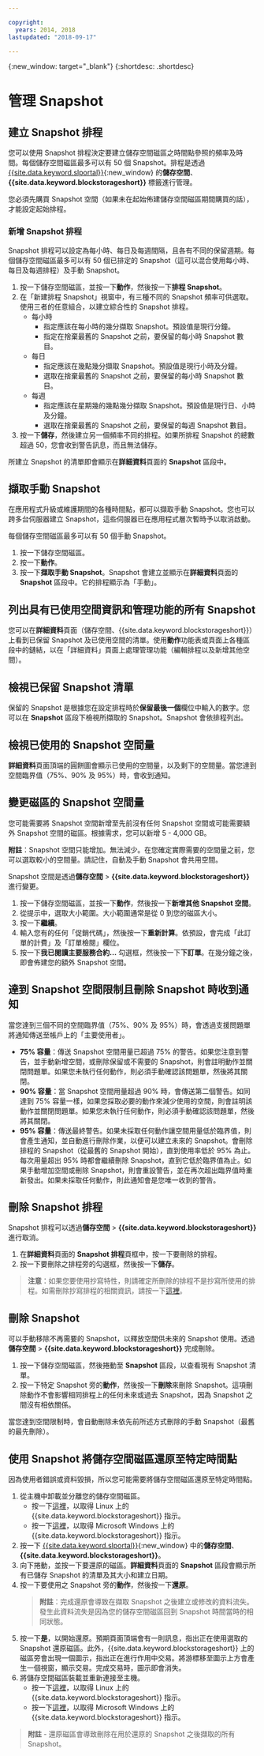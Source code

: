 ```yaml
---

copyright:
  years: 2014, 2018
lastupdated: "2018-09-17"

---
```

{:new_window: target="_blank"}
{:shortdesc: .shortdesc}

# 管理 Snapshot

## 建立 Snapshot 排程

您可以使用 Snapshot 排程決定要建立儲存空間磁區之時間點參照的頻率及時間。每個儲存空間磁區最多可以有 50 個 Snapshot。排程是透過 [{{site.data.keyword.slportal}}](https://control.softlayer.com/){:new_window} 的**儲存空間**、**{{site.data.keyword.blockstorageshort}}** 標籤進行管理。

您必須先購買 Snapshot 空間（如果未在起始佈建儲存空間磁區期間購買的話），才能設定起始排程。

### 新增 Snapshot 排程

Snapshot 排程可以設定為每小時、每日及每週間隔，且各有不同的保留週期。每個儲存空間磁區最多可以有 50 個已排定的 Snapshot（這可以混合使用每小時、每日及每週排程）及手動 Snapshot。

1. 按一下儲存空間磁區，並按一下**動作**，然後按一下**排程 Snapshot**。
2. 在「新建排程 Snapshot」視窗中，有三種不同的 Snapshot 頻率可供選取。使用三者的任意組合，以建立綜合性的 Snapshot 排程。
   - 每小時
      - 指定應該在每小時的幾分擷取 Snapshot。預設值是現行分鐘。
      - 指定在捨棄最舊的 Snapshot 之前，要保留的每小時 Snapshot 數目。
   - 每日
      - 指定應該在幾點幾分擷取 Snapshot。預設值是現行小時及分鐘。
      - 選取在捨棄最舊的 Snapshot 之前，要保留的每小時 Snapshot 數目。
   - 每週
      - 指定應該在星期幾的幾點幾分擷取 Snapshot。預設值是現行日、小時及分鐘。
      - 選取在捨棄最舊的 Snapshot 之前，要保留的每週 Snapshot 數目。
3. 按一下**儲存**，然後建立另一個頻率不同的排程。如果所排程 Snapshot 的總數超過 50，您會收到警告訊息，而且無法儲存。

所建立 Snapshot 的清單即會顯示在**詳細資料**頁面的 **Snapshot** 區段中。

## 擷取手動 Snapshot

在應用程式升級或維護期間的各種時間點，都可以擷取手動 Snapshot。您也可以跨多台伺服器建立 Snapshot，這些伺服器已在應用程式層次暫時予以取消啟動。

每個儲存空間磁區最多可以有 50 個手動 Snapshot。

1. 按一下儲存空間磁區。
2. 按一下**動作**。
3. 按一下**擷取手動 Snapshot**。Snapshot 會建立並顯示在**詳細資料**頁面的 **Snapshot** 區段中。它的排程顯示為「手動」。

## 列出具有已使用空間資訊和管理功能的所有 Snapshot

您可以在**詳細資料**頁面（儲存空間、{{site.data.keyword.blockstorageshort}}）上看到已保留 Snapshot 及已使用空間的清單。使用**動作**功能表或頁面上各種區段中的鏈結，以在「詳細資料」頁面上處理管理功能（編輯排程以及新增其他空間）。

## 檢視已保留 Snapshot 清單

保留的 Snapshot 是根據您在設定排程時於**保留最後一個**欄位中輸入的數字。您可以在 **Snapshot** 區段下檢視所擷取的 Snapshot。Snapshot 會依排程列出。

## 檢視已使用的 Snapshot 空間量

**詳細資料**頁面頂端的圓餅圖會顯示已使用的空間量，以及剩下的空間量。當您達到空間臨界值（75%、90% 及 95%）時，會收到通知。

## 變更磁區的 Snapshot 空間量

您可能需要將 Snapshot 空間新增至先前沒有任何 Snapshot 空間或可能需要額外 Snapshot 空間的磁區。根據需求，您可以新增 5 - 4,000 GB。 

**附註**：Snapshot 空間只能增加。無法減少。在您確定實際需要的空間量之前，您可以選取較小的空間量。請記住，自動及手動 Snapshot 會共用空間。

Snapshot 空間是透過**儲存空間** > **{{site.data.keyword.blockstorageshort}}** 進行變更。

1. 按一下儲存空間磁區，並按一下**動作**，然後按一下**新增其他 Snapshot 空間**。
2. 從提示中，選取大小範圍。大小範圍通常是從 0 到您的磁區大小。
3. 按一下**繼續**。
4. 輸入您有的任何「促銷代碼」，然後按一下**重新計算**。依預設，會完成「此訂單的計費」及「訂單檢閱」欄位。
5. 按一下**我已閱讀主要服務合約...** 勾選框，然後按一下**下訂單**。在幾分鐘之後，即會佈建您的額外 Snapshot 空間。

## 達到 Snapshot 空間限制且刪除 Snapshot 時收到通知

當您達到三個不同的空間臨界值（75%、90% 及 95%）時，會透過支援問題單將通知傳送至帳戶上的「主要使用者」。

- **75% 容量**：傳送 Snapshot 空間用量已超過 75% 的警告。如果您注意到警告，並手動新增空間，或刪除保留或不需要的 Snapshot，則會註明動作並關閉問題單。如果您未執行任何動作，則必須手動確認該問題單，然後將其關閉。
- **90% 容量**：當 Snapshot 空間用量超過 90% 時，會傳送第二個警告。如同達到 75% 容量一樣，如果您採取必要的動作來減少使用的空間，則會註明該動作並關閉問題單。如果您未執行任何動作，則必須手動確認該問題單，然後將其關閉。
- **95% 容量**：傳送最終警告。如果未採取任何動作讓空間用量低於臨界值，則會產生通知，並自動進行刪除作業，以便可以建立未來的 Snapshot。會刪除排程的 Snapshot（從最舊的 Snapshot 開始），直到使用率低於 95% 為止。每次用量超出 95% 時都會繼續刪除 Snapshot，直到它低於臨界值為止。如果手動增加空間或刪除 Snapshot，則會重設警告，並在再次超出臨界值時重新發出。如果未採取任何動作，則此通知會是您唯一收到的警告。

## 刪除 Snapshot 排程

Snapshot 排程可以透過**儲存空間** > **{{site.data.keyword.blockstorageshort}}** 進行取消。

1. 在**詳細資料**頁面的 **Snapshot 排程**頁框中，按一下要刪除的排程。
2. 按一下要刪除之排程旁的勾選框，然後按一下**儲存**。<br />

>**注意**：如果您要使用抄寫特性，則請確定所刪除的排程不是抄寫所使用的排程。如需刪除抄寫排程的相關資訊，請按一下[這裡](replication.html)。

## 刪除 Snapshot

可以手動移除不再需要的 Snapshot，以釋放空間供未來的 Snapshot 使用。透過**儲存空間** > **{{site.data.keyword.blockstorageshort}}** 完成刪除。

1. 按一下儲存空間磁區，然後捲動至 **Snapshot** 區段，以查看現有 Snapshot 清單。
2. 按一下特定 Snapshot 旁的**動作**，然後按一下**刪除**來刪除 Snapshot。這項刪除動作不會影響相同排程上的任何未來或過去 Snapshot，因為 Snapshot 之間沒有相依關係。

當您達到空間限制時，會自動刪除未依先前所述方式刪除的手動 Snapshot（最舊的最先刪除）。

## 使用 Snapshot 將儲存空間磁區還原至特定時間點

因為使用者錯誤或資料毀損，所以您可能需要將儲存空間磁區還原至特定時間點。

1. 從主機中卸載並分離您的儲存空間磁區。
   - 按一下[這裡](accessing_block_storage_linux.html)，以取得 Linux 上的 {{site.data.keyword.blockstorageshort}} 指示。
   - 按一下[這裡](accessing-block-storage-windows.html)，以取得 Microsoft Windows 上的 {{site.data.keyword.blockstorageshort}} 指示。
2. 按一下 [{{site.data.keyword.slportal}}](https://control.softlayer.com/){:new_window} 中的**儲存空間**、**{{site.data.keyword.blockstorageshort}}**。
3. 向下捲動，並按一下要還原的磁區。**詳細資料**頁面的 **Snapshot** 區段會顯示所有已儲存 Snapshot 的清單及其大小和建立日期。
4. 按一下要使用之 Snapshot 旁的**動作**，然後按一下**還原**。<br/>
   >**附註**：完成還原會導致在擷取 Snapshot 之後建立或修改的資料流失。發生此資料流失是因為您的儲存空間磁區回到 Snapshot 時間當時的相同狀態。 
5. 按一下**是**，以開始還原。預期頁面頂端會有一則訊息，指出正在使用選取的 Snapshot 還原磁區。此外，{{site.data.keyword.blockstorageshort}} 上的磁區旁會出現一個圖示，指出正在進行作用中交易。將游標移至圖示上方會產生一個視窗，顯示交易。完成交易時，圖示即會消失。
6. 將儲存空間磁區裝載並重新連接至主機。
   - 按一下[這裡](accessing_block_storage_linux.html)，以取得 Linux 上的 {{site.data.keyword.blockstorageshort}} 指示。
   - 按一下[這裡](accessing-block-storage-windows.html)，以取得 Microsoft Windows 上的 {{site.data.keyword.blockstorageshort}} 指示。
   
>**附註** - 還原磁區會導致刪除在用於還原的 Snapshot 之後擷取的所有 Snapshot。
